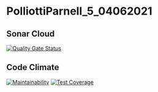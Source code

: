 # PolliottiParnell_5_04062021

## Sonar Cloud
[![Quality Gate Status](https://sonarcloud.io/api/project_badges/measure?project=NichoSeb2_PolliottiParnell_5_04062021&metric=alert_status)](https://sonarcloud.io/dashboard?id=NichoSeb2_PolliottiParnell_5_04062021)

## Code Climate
[![Maintainability](https://api.codeclimate.com/v1/badges/28db1c96fbf81e13d0d4/maintainability)](https://codeclimate.com/github/NichoSeb2/PolliottiParnell_5_04062021/maintainability)
[![Test Coverage](https://api.codeclimate.com/v1/badges/28db1c96fbf81e13d0d4/test_coverage)](https://codeclimate.com/github/NichoSeb2/PolliottiParnell_5_04062021/test_coverage)